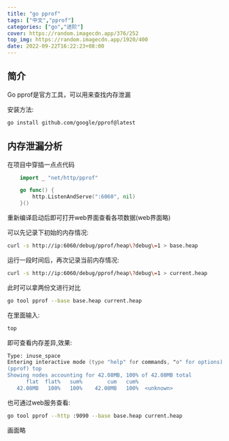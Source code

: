 ```yaml
---
title: "go pprof"
tags: ["中文","pprof"]
categories: ["go","进阶"]
cover: https://random.imagecdn.app/376/252
top_img: https://random.imagecdn.app/1920/400
date: 2022-09-22T16:22:23+08:00
---
```


## 简介  
Go pprof是官方工具，可以用来查找内存泄漏  

安装方法:  
```zsh
go install github.com/google/pprof@latest
```


## 内存泄漏分析  

在项目中穿插一点点代码
```go
	import _ "net/http/pprof"
```

```go
	go func() {
		http.ListenAndServe(":6060", nil)
	}()
```

重新编译启动后即可打开web界面查看各项数据(web界面略)  

可以先记录下初始的内存情况:
```zsh
curl -s http://ip:6060/debug/pprof/heap\?debug\=1 > base.heap
```

运行一段时间后，再次记录当前内存情况:  
```zsh
curl -s http://ip:6060/debug/pprof/heap\?debug\=1 > current.heap
```

此时可以拿两份文进行对比  
```zsh
go tool pprof --base base.heap current.heap
```
在里面输入:
```zsh
top
```
即可查看内存差异,效果:  
```zsh
Type: inuse_space
Entering interactive mode (type "help" for commands, "o" for options)
(pprof) top
Showing nodes accounting for 42.08MB, 100% of 42.08MB total
      flat  flat%   sum%        cum   cum%
   42.08MB   100%   100%    42.08MB   100%  <unknown>
```

也可通过web服务查看:  
```zsh
go tool pprof --http :9090 --base base.heap current.heap
``` 
画面略
